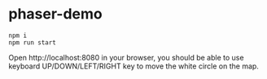 # phaser-demo

```base
npm i
npm run start
```

Open http://localhost:8080 in your browser, you should be able to use keyboard UP/DOWN/LEFT/RIGHT key to move the white circle on the map.
